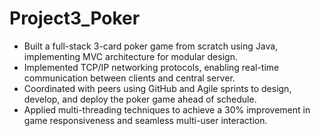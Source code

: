 # Project3_Poker

- Built a full-stack 3-card poker game from scratch using Java, implementing MVC architecture for modular design.
- Implemented TCP/IP networking protocols, enabling real-time communication between clients and central server.
- Coordinated with peers using GitHub and Agile sprints to design, develop, and deploy the poker game ahead of
schedule.
- Applied multi-threading techniques to achieve a 30% improvement in game responsiveness and seamless multi-user
interaction.
